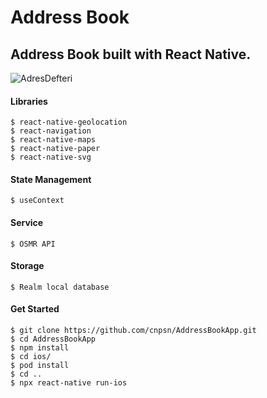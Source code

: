 # Address Book
## Address Book built with React Native.

![AdresDefteri](https://user-images.githubusercontent.com/51968635/160472969-ecfbfcce-21f7-44f3-ae4b-10286acc7d3d.gif)

#### Libraries
```
$ react-native-geolocation
$ react-navigation
$ react-native-maps
$ react-native-paper
$ react-native-svg
```
#### State Management
```
$ useContext
```
#### Service
```
$ OSMR API
```
#### Storage
```
$ Realm local database
```
#### Get Started 
```
$ git clone https://github.com/cnpsn/AddressBookApp.git
$ cd AddressBookApp
$ npm install
$ cd ios/
$ pod install
$ cd ..
$ npx react-native run-ios
```
